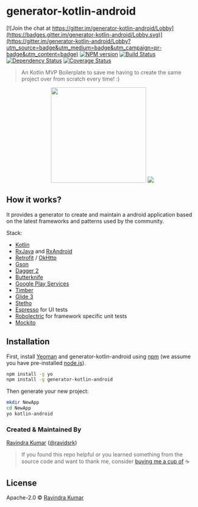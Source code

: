 # generator-kotlin-android

[![Join the chat at https://gitter.im/generator-kotlin-android/Lobby](https://badges.gitter.im/generator-kotlin-android/Lobby.svg)](https://gitter.im/generator-kotlin-android/Lobby?utm_source=badge&utm_medium=badge&utm_campaign=pr-badge&utm_content=badge)
[![NPM version][npm-image]][npm-url] [![Build Status][travis-image]][travis-url] [![Dependency Status][daviddm-image]][daviddm-url] [![Coverage Status](https://coveralls.io/repos/github/ravidsrk/generator-kotlin-android/badge.svg?branch=master)](https://coveralls.io/github/ravidsrk/generator-kotlin-android?branch=master)

> An Kotlin MVP Boilerplate to save me having to create the same project over from scratch every time! :)

<p align="center">
  <img src="http://g.recordit.co/L5selg7aIv.gif" width="250">
  <img src="http://g.recordit.co/aJOXLF6WgR.gif">
</p>

## How it works?
It provides a generator to create and maintain a android application based on the latest  frameworks and patterns used by the community.

Stack:
- [Kotlin](https://kotlinlang.org/)
- [RxJava](https://github.com/ReactiveX/RxJava) and [RxAndroid](https://github.com/ReactiveX/RxAndroid)
- [Retrofit](http://square.github.io/retrofit/) / [OkHttp](http://square.github.io/okhttp/)
- [Gson](https://github.com/google/gson)
- [Dagger 2](http://google.github.io/dagger/)
- [Butterknife](https://github.com/JakeWharton/butterknife)
- [Google Play Services](https://developers.google.com/android/guides/overview)
- [Timber](https://github.com/JakeWharton/timber)
- [Glide 3](https://github.com/bumptech/glide)
- [Stetho](http://facebook.github.io/stetho/)
- [Espresso](https://google.github.io/android-testing-support-library/) for UI tests
- [Robolectric](http://robolectric.org/) for framework specific unit tests
- [Mockito](http://mockito.org/)

## Installation

First, install [Yeoman](http://yeoman.io) and generator-kotlin-android using [npm](https://www.npmjs.com/) (we assume you have pre-installed [node.js](https://nodejs.org/)).

```bash
npm install -g yo
npm install -g generator-kotlin-android
```

Then generate your new project:

```bash
mkdir NewApp
cd NewApp
yo kotlin-android
```

### Created & Maintained By
[Ravindra Kumar](https://github.com/ravidsrk) ([@ravidsrk](https://www.twitter.com/ravidsrk))

> If you found this repo helpful or you learned something from the source code and want to thank me, consider [buying me a cup of](https://www.paypal.me/ravidsrk) :coffee:


## License

Apache-2.0 © [Ravindra Kumar](https://github.com/ravidsrk/)

[npm-image]: https://badge.fury.io/js/generator-kotlin-android.svg
[npm-url]: https://npmjs.org/package/generator-kotlin-android
[travis-image]: https://travis-ci.org/ravidsrk/generator-kotlin-android.svg?branch=master
[travis-url]: https://travis-ci.org/ravidsrk/generator-kotlin-android
[daviddm-image]: https://david-dm.org/ravidsrk/generator-kotlin-android.svg?theme=shields.io
[daviddm-url]: https://david-dm.org/ravidsrk/generator-kotlin-android
[coveralls-image]: https://coveralls.io/repos/github/ravidsrk/generator-kotlin-android/badge.svg?branch=master
[coveralls-url]: https://coveralls.io/github/ravidsrk/generator-kotlin-android?branch=master
